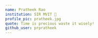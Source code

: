 ```yaml
---
name: Pratheek Rao
institution: SIR MVIT 🚩 
profile_pic: pratheek.jpg
quote: Time is precious waste it wisely!
github_user: prpratheek
---
```

